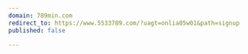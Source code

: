 ```yaml
---
domain: 789min.com
redirect_to: https://www.5533789.com/?uagt=onlia05w01&path=signup
published: false

---
```

